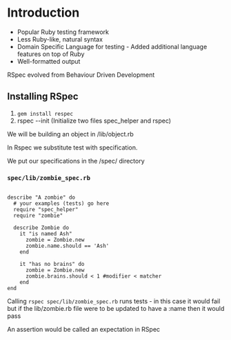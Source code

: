 # Introduction

- Popular Ruby testing framework
- Less Ruby-like, natural syntax
- Domain Specific Language for testing - Added additional language features on top of Ruby
- Well-formatted output

RSpec evolved from Behaviour Driven Development

## Installing RSpec

1. ```gem install respec```
2. rspec --init (Initialize two files spec_helper and rspec)

We will be building an object in /lib/object.rb

In Rspec we substitute test with specification.

We put our specifications in the /spec/ directory

### ```spec/lib/zombie_spec.rb```

```require "spec_helper"

describe "A zombie" do
  # your examples (tests) go here
  require "spec_helper"
  require "zombie"
  
  describe Zombie do
    it "is named Ash"
      zombie = Zombie.new
      zombie.name.should == 'Ash'
    end
    
    it "has no brains" do
      zombie = Zombie.new
      zombie.brains.should < 1 #modifier < matcher
    end
end

```

Calling ```rspec spec/lib/zombie_spec.rb``` runs tests - in this case it would fail
but if the lib/zombie.rb file were to be updated to have a :name then it would pass

An assertion would be called an expectation in RSpec


